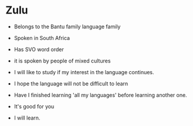 # Zulu

-   Belongs to the Bantu 
family language family
-   Spoken in South Africa
- Has SVO word order
- it is spoken by people of mixed cultures

- I will like to study if my interest in the language continues.
- I hope the language will not be difficult to learn
- Have I finished learning 'all my languages' before learning another one.
- It's good for you
- I will learn.
